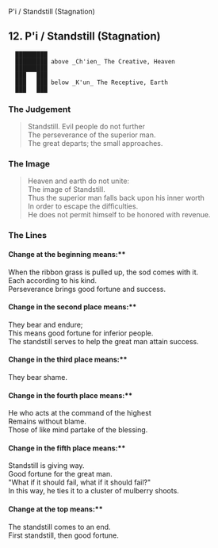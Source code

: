 P'i / Standstill (Stagnation)
## 12. P'i / Standstill (Stagnation)
      █████████
      █████████ above _Ch'ien_ The Creative, Heaven  
      █████████
      ███   ███
      ███   ███ below _K'un_ The Receptive, Earth  
      ███   ███
### The Judgement
> Standstill. Evil people do not further  
 The perseverance of the superior man.  
 The great departs; the small approaches.
### The Image
> Heaven and earth do not unite:  
 The image of Standstill.  
 Thus the superior man falls back upon his inner worth  
 In order to escape the difficulties.  
 He does not permit himself to be honored with revenue.
### The Lines

#### Change at the beginning means:**  
 When the ribbon grass is pulled up, the sod comes with it.  
 Each according to his kind.  
 Perseverance brings good fortune and success.
#### Change in the second place means:**  
 They bear and endure;  
 This means good fortune for inferior people.  
 The standstill serves to help the great man attain success.
#### Change in the third place means:**  
 They bear shame.
#### Change in the fourth place means:**  
 He who acts at the command of the highest  
 Remains without blame.  
 Those of like mind partake of the blessing.
#### Change in the fifth place means:**  
 Standstill is giving way.  
 Good fortune for the great man.  
 "What if it should fail, what if it should fail?"  
 In this way, he ties it to a cluster of mulberry shoots.
#### Change at the top means:**  
 The standstill comes to an end.  
 First standstill, then good fortune.




